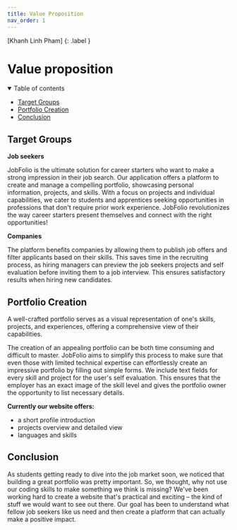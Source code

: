 ```yaml
---
title: Value Proposition
nav_order: 1
---
```


[Khanh Linh Pham]
{: .label }

# Value proposition

<details open markdown="block">
  <summary>
    Table of contents
  </summary>

- [Target Groups](#target-groups)
- [Portfolio Creation](#portfolio-creation)
- [Conclusion](#conclusion)

</details>

## Target Groups

**Job seekers**

JobFolio is the ultimate solution for career starters who want to make a strong impression in their job search. Our application offers a platform to create and manage a compelling portfolio, showcasing personal information, projects, and skills. With a focus on projects and individual capabilities, we cater to students and apprentices seeking opportunities in professions that don't require prior work experience. JobFolio revolutionizes the way career starters present themselves and connect with the right opportunities!

**Companies**

The platform benefits companies by allowing them to publish job offers and filter applicants based on their skills. This saves time in the recruiting process, as hiring managers can preview the job seekers projects and self evaluation before inviting them to a job interview. This ensures satisfactory results when hiring new candidates.

## Portfolio Creation

A well-crafted portfolio serves as a visual representation of one's skills, projects, and experiences, offering a comprehensive view of their capabilities. 

The creation of an appealing portfolio can be both time consuming and difficult to master. JobFolio aims to simplify this process to make sure that even those with limited technical expertise can effortlessly create an impressive portfolio by filling out simple forms. We include text fields for every skill and project for the user's self evaluation. This ensures that the employer has an exact image of the skill level and gives the portfolio owner the opportunity to list necessary details.

**Currently our website offers:**
* a short profile introduction
* projects overview and detailed view
* languages and skills


## Conclusion

  As students getting ready to dive into the job market soon, we noticed that building a great portfolio was pretty important. So, we thought, why not use our coding skills to make something we think is missing? We've been working hard to create a website that's practical and exciting – the kind of stuff we would want to see out there. Our goal has been to understand what fellow job seekers like us need and then create a platform that can actually make a positive impact.